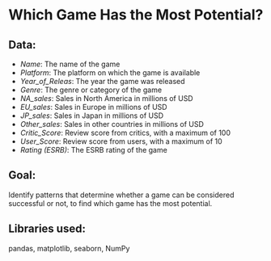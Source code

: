 # Which Game Has the Most Potential?

## Data:

- *Name*: The name of the game
- *Platform*: The platform on which the game is available
- *Year_of_Releas*: The year the game was released
- *Genre*: The genre or category of the game
- *NA_sales*: Sales in North America in millions of USD
- *EU_sales*: Sales in Europe in millions of USD
- *JP_sales*: Sales in Japan in millions of USD
- *Other_sales*: Sales in other countries in millions of USD
- *Critic_Score*: Review score from critics, with a maximum of 100
- *User_Score*: Review score from users, with a maximum of 10
- *Rating (ESRB)*: The ESRB rating of the game


## Goal:

Identify patterns that determine whether a game can be considered successful or not, to find which game has the most potential.

## Libraries used:

pandas, matplotlib, seaborn, NumPy

